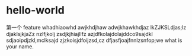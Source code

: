 # hello-world
第一个
feature
whadhiaowhd
awjkhdjhaw
adwjkhawkhdjaz lkZJKSLdjas;lz
djaklsjkjaZz
nzlfjkolj
zsdjkjhiajllfz
azjdfkolajdolajddco9sajdkl
sdjaoipdjzkl,mclksajd
zjzkoisjdfoijzsd,cz
dfjasfjoajfnnlzsnfop;we 
what is your name.
